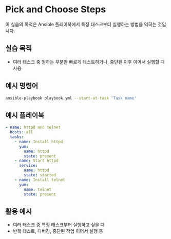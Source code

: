 # Pick and Choose Steps

이 실습의 목적은 Ansible 플레이북에서 특정 태스크부터 실행하는 방법을 익히는 것입니다.

## 실습 목적
- 여러 태스크 중 원하는 부분만 빠르게 테스트하거나, 중단된 이후 이어서 실행할 때 사용

## 예시 명령어
```bash
ansible-playbook playbook.yml --start-at-task 'Task name'
```

## 예시 플레이북
```yaml
- name: httpd and telnet
  hosts: all
  tasks:
    - name: Install httpd
      yum:
        name: httpd
        state: present
    - name: Start httpd
      service:
        name: httpd
        state: started
    - name: Install telnet
      yum:
        name: telnet
        state: present
```

## 활용 예시
- 여러 태스크 중 특정 태스크부터 실행하고 싶을 때
- 반복 테스트, 디버깅, 중단된 작업 이어서 실행 등 